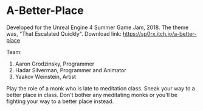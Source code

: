 # A-Better-Place
Developed for the Unreal Engine 4 Summer Game Jam, 2018. The theme was, "That Escalated Quickly".
Download link: https://sp0rx.itch.io/a-better-place

Team: 
  1) Aaron Grodzinsky, Programmer 
  2) Hadar Silverman, Programmer and Animator 
  3) Yaakov Weinstein, Artist

Play the role of a monk who is late to meditation class. Sneak your way to a better place in class. Don't bother any meditating monks or you'll be fighting your way to a better place instead. 
